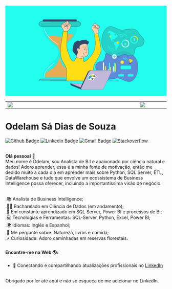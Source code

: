<p align="center">
  <img src="https://raw.githubusercontent.com/Odelam/Odelam/master/img-analitycs.gif" />
</p>

<center>
  <table>
    <tr>
        <td><img width="400px" align="left" src="https://github-readme-stats.vercel.app/api/top-langs/?username=odelam&hide=html&layout=compact&theme=default" /></td>
        <td><img width="495px" align="left" src="https://github-readme-stats.vercel.app/api?username=odelam&theme=default" /></td>
    </tr>   
  </table>
</center>



# Odelam Sá Dias de Souza

[![Github Badge](https://img.shields.io/badge/-Github-000?style=flat-square&logo=Github&logoColor=white&link=https://github.com/Odelam)](https://github.com/Odelam)
[![Linkedin Badge](https://img.shields.io/badge/-LinkedIn-blue?style=flat-square&logo=Linkedin&logoColor=white&link=https://www.linkedin.com/in/odelam-sa-dias-de-souza/)](https://www.linkedin.com/in/odelam-sa-dias-de-souza/)
[![Gmail Badge](https://img.shields.io/badge/-Gmail-c14438?style=flat-square&logo=Gmail&logoColor=white&link=mailto:odelamsa@gmail.com)](mailto:odelamsa@gmail.com/)
<a href="https://pt.meta.stackoverflow.com/users/76898/odelam-s%c3%a1" rel="nofollow noreferrer">
    <img src="https://imgur.com/FeIMDSj.png" alt="Stackoverflow" width="130" height="30">
</a> &nbsp; 

<br/>
<strong>Olá pessoal</strong> 👋 

<br/>
Meu nome é Odelam, sou Analista de B.I e apaixonado por ciência natural e dados! Adoro aprender, essa é a minha fonte de motivação, então me dedido muito a cada dia em aprender mais sobre Python, SQL Server, ETL, DataWarehouse e tudo que envolve um ecossistema de Business Intelligence possa oferecer, incluindo a importantíssima visão de negócio.

<br/>.📚 Analista de Business Intelligence;
<br/>.👩‍🎓 Bacharelado em Ciência de Dados (em andamento);
<br/>.🌱 Em constante aprendizado em SQL Server, Power BI e processos de BI;
<br/>.💻  Tecnologias e Ferramentas: SQL-Server, Python, Excel, Power BI;
<br/>.🌍 Idiomas: Inglês e Espanhol;
<br/>.💬 Me pergunte sobre: Natureza, livros e comida;
<br/>.⚡ Curiosidade: Adoro caminhadas em reservas florestais.

#### Encontre-me na Web 🌎:
- 💼 Conectando e compartilhando atualizações profissionais no <a href="https://www.linkedin.com/in/odelam-sa-dias-de-souza/">LinkedIn</a>


<br/>Obrigado por ler até aqui e não se esqueça de me adicionar no LinkedIn.
